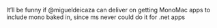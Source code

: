 <!--
id: 1384034320
link: http://kevinisom.info/post/1384034320/itll-be-funny-if-migueldeicaza-can-deliver-on
slug: itll-be-funny-if-migueldeicaza-can-deliver-on
date: Sun Oct 24 2010 10:48:47 GMT+1300 (NZDT)
raw: {"blog_name":"kevinisom","id":1384034320,"post_url":"http://kevinisom.info/post/1384034320/itll-be-funny-if-migueldeicaza-can-deliver-on","slug":"itll-be-funny-if-migueldeicaza-can-deliver-on","type":"text","date":"2010-10-23 21:48:47 GMT","timestamp":1287870527,"state":"published","format":"html","reblog_key":"LvGj7mJd","tags":[],"short_url":"http://tmblr.co/Zw68Yy1IVh0G","highlighted":[],"feed_item":"http://twitter.com/kev_nz/statuses/28485978620","from_feed_id":"650289","note_count":0,"title":null,"body":"<p>It&#8217;ll be funny if @migueldeicaza can deliver on getting MonoMac apps to include mono baked in, since ms never could do it for .net apps</p>"}
publish: 2010-10-024
tags: 
title: null
-->


It’ll be funny if @migueldeicaza can deliver on getting MonoMac apps to
include mono baked in, since ms never could do it for .net apps


